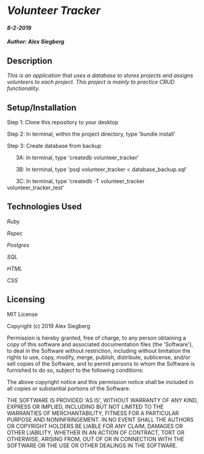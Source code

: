 # _Volunteer Tracker_

#### _8-2-2019_

#### _Author: Alex Siegberg_

## Description

_This is an application that uses a database to stores projects and assigns volunteers to each project. This project is mainly to practice CRUD functionality._

## Setup/Installation

Step 1: Clone this repository to your desktop

Step 2: In terminal, within the project directory, type 'bundle install'

Step 3: Create database from backup

&nbsp;&nbsp;&nbsp;&nbsp;&nbsp;&nbsp;3A: In terminal, type 'createdb volunteer_tracker'

&nbsp;&nbsp;&nbsp;&nbsp;&nbsp;&nbsp;3B: In terminal, type 'psql volunteer_tracker < database_backup.sql'

&nbsp;&nbsp;&nbsp;&nbsp;&nbsp;&nbsp;3C: In terminal, type 'createdb -T volunteer_tracker volunteer_tracker_test'

## Technologies Used

_Ruby_

_Rspec_

_Postgres_

_SQL_

_HTML_

_CSS_

## Licensing

MIT License

Copyright (c) 2019 Alex Siegberg

Permission is hereby granted, free of charge, to any person obtaining a copy
of this software and associated documentation files (the 'Software'), to deal
in the Software without restriction, including without limitation the rights
to use, copy, modify, merge, publish, distribute, sublicense, and/or sell
copies of the Software, and to permit persons to whom the Software is
furnished to do so, subject to the following conditions:

The above copyright notice and this permission notice shall be included in all
copies or substantial portions of the Software.

THE SOFTWARE IS PROVIDED 'AS IS', WITHOUT WARRANTY OF ANY KIND, EXPRESS OR
IMPLIED, INCLUDING BUT NOT LIMITED TO THE WARRANTIES OF MERCHANTABILITY,
FITNESS FOR A PARTICULAR PURPOSE AND NONINFRINGEMENT. IN NO EVENT SHALL THE
AUTHORS OR COPYRIGHT HOLDERS BE LIABLE FOR ANY CLAIM, DAMAGES OR OTHER
LIABILITY, WHETHER IN AN ACTION OF CONTRACT, TORT OR OTHERWISE, ARISING FROM,
OUT OF OR IN CONNECTION WITH THE SOFTWARE OR THE USE OR OTHER DEALINGS IN THE
SOFTWARE.
